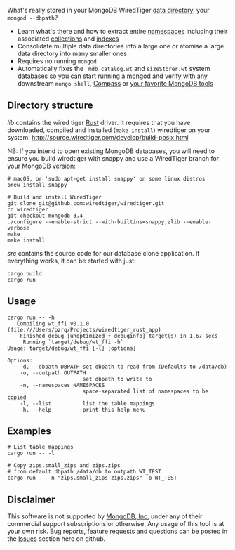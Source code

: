 What's really stored in your MongoDB WiredTiger [data directory](https://docs.mongodb.com/manual/reference/glossary/#term-data-directory), your `mongod --dbpath`? 

- Learn what's there and how to extract entire [namespaces](https://docs.mongodb.com/manual/reference/glossary/#term-namespace) including their associated [collections](https://docs.mongodb.com/manual/reference/glossary/#term-collection) and [indexes](https://docs.mongodb.com/manual/reference/glossary/#term-index)
- Consolidate multiple data directories into a large one or atomise a large data directory into many smaller ones
- Requires no running `mongod`
- Automatically fixes the `_mdb_catalog.wt` and `sizeStorer.wt` system databases so you can start running a [mongod](https://www.mongodb.com/download-center?jmp=nav#community) and verify with any downstream `mongo shell`, [Compass](https://www.mongodb.com/download-center?jmp=nav#compass) or [your favorite MongoDB tools](https://docs.mongodb.com/ecosystem/tools/administration-interfaces/)


Directory structure
-------------------

*lib* contains the wired tiger [Rust](https://www.rust-lang.org/) driver. 
It requires that you have downloaded, compiled and 
installed (`make install`) wiredtiger on your system:
http://source.wiredtiger.com/develop/build-posix.html

NB: If you intend to open existing MongoDB databases, you will need to 
ensure you build wiredtiger with snappy and use a WiredTiger branch for your MongoDB version:

    # macOS, or 'sudo apt-get install snappy' on some linux distros
    brew install snappy
    
    # Build and install WiredTiger
    git clone git@github.com:wiredtiger/wiredtiger.git
    cd wiredtiger
    git checkout mongodb-3.4
    ./configure --enable-strict --with-builtins=snappy,zlib --enable-verbose
    make
    make install


*src* contains the source code for our database clone application.
If everything works, it can be started with just:

    cargo build
    cargo run


Usage
-----

```
cargo run -- -h
   Compiling wt_ffi v0.1.0 (file:///Users/pzrq/Projects/wiredtiger_rust_app)
    Finished debug [unoptimized + debuginfo] target(s) in 1.67 secs
     Running `target/debug/wt_ffi -h`
Usage: target/debug/wt_ffi [-l] [options]

Options:
    -d, --dbpath DBPATH set dbpath to read from (Defaults to /data/db)
    -o, --outpath OUTPATH
                        set dbpath to write to
    -n, --namespaces NAMESPACES
                        space-separated list of namespaces to be copied
    -l, --list          list the table mappings
    -h, --help          print this help menu
```
   
    
Examples
--------

```
# List table mappings
cargo run -- -l

# Copy zips.small_zips and zips.zips 
# from default dbpath /data/db to outpath WT_TEST
cargo run -- -n "zips.small_zips zips.zips" -o WT_TEST
```


Disclaimer
----------

This software is not supported by [MongoDB, Inc.](http://www.mongodb.com) under any of their commercial support subscriptions or otherwise. Any usage of this tool is at your own risk.
Bug reports, feature requests and questions can be posted in the [Issues](https://github.com/daveh86/mgo_wt_database_extractor/issues?state=open) section here on github.

